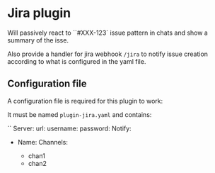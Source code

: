 # Jira plugin

Will passively react to ``#XXX-123` issue pattern in chats and show a summary of the isse.

Also provide a handler for jira webhook `/jira` to notify issue creation according to what is configured in the yaml file.


## Configuration file
A configuration file is required for this plugin to work:

It must be named `plugin-jira.yaml` and contains:

``
Server:
  url: <jira base url>
  username: <username>
  password: <password>
Notify:
 - Name: <name>
   Channels:
      - chan1
      - chan2
```
